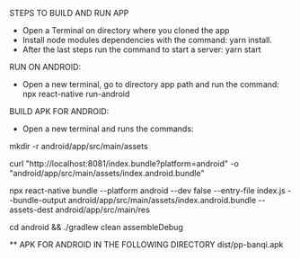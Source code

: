 STEPS TO BUILD AND RUN APP

- Open a Terminal on directory where you cloned the app
- Install node modules dependencies with the command: yarn install.
- After the last steps run the command to start a server: yarn start


RUN ON ANDROID:
- Open a new terminal, go to directory app path and run the command: npx react-native run-android

BUILD APK FOR ANDROID:
- Open a new terminal and runs the commands:

mkdir -r android/app/src/main/assets

curl "http://localhost:8081/index.bundle?platform=android" -o "android/app/src/main/assets/index.android.bundle"

npx react-native bundle --platform android --dev false --entry-file index.js --bundle-output android/app/src/main/assets/index.android.bundle --assets-dest android/app/src/main/res

cd android && ./gradlew clean assembleDebug


** APK FOR ANDROID IN THE FOLLOWING DIRECTORY
dist/pp-banqi.apk